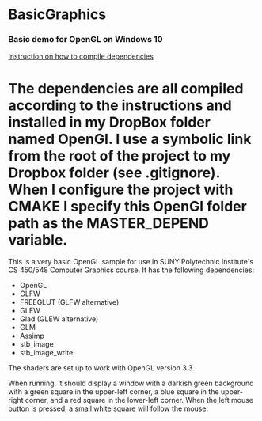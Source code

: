 # BasicGraphics
### Basic demo for OpenGL on Windows 10


[Instruction on how to compile dependencies](https://web.cs.sunyit.edu//~realemj/guides/installGraphics.html)

The dependencies are all compiled according to the instructions and installed in my DropBox folder named OpenGl.
I use a symbolic link from the root of the project to my Dropbox folder (see .gitignore). When I configure the 
project with CMAKE I specify this OpenGl folder path as the MASTER_DEPEND variable.
=============

This is a very basic OpenGL sample for use in SUNY Polytechnic Institute's CS 450/548 Computer Graphics course.  It has the following dependencies:

- OpenGL
- GLFW
- FREEGLUT (GLFW alternative)
- GLEW 
- Glad (GLEW alternative)
- GLM
- Assimp
- stb_image
- stb_image_write



The shaders are set up to work with OpenGL version 3.3.

When running, it should display a window with a darkish green background with a green square in the upper-left corner,
a blue square in the upper-right corner, and a red square in the lower-left corner.  When the left mouse button is pressed, a small white square will follow the mouse.

